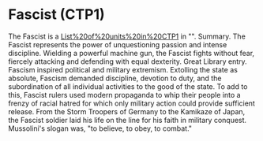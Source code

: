 # Fascist (CTP1)

The Fascist is a [List%20of%20units%20in%20CTP1](unit) in "".
Summary.
The Fascist represents the power of unquestioning passion and intense discipline. Wielding a powerful machine gun, the Fascist fights without fear, fiercely attacking and defending with equal dexterity.
Great Library entry.
Fascism inspired political and military extremism. Extolling the state as absolute, Fascism demanded discipline, devotion to duty, and the subordination of all individual activities to the good of the state. To add to this, Fascist rulers used modern propaganda to whip their people into a frenzy of racial hatred for which only military action could provide sufficient release. From the Storm Troopers of Germany to the Kamikaze of Japan, the Fascist soldier laid his life on the line for his faith in military conquest. Mussolini's slogan was, "to believe, to obey, to combat."